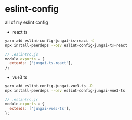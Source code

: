 # eslint-config
all of my eslint config

- react ts
```bash
yarn add eslint-config-jungai-ts-react -D
npx install-peerdeps --dev eslint-config-jungai-ts-react
```

```javascript
// .eslintrc.js
module.exports = {
  extends: ['jungai-ts-react'],
};

```

- vue3 ts
```bash
yarn add eslint-config-jungai-vue3-ts -D
npx install-peerdeps --dev eslint-config-jungai-vue3-ts
```

```javascript
// .eslintrc.js
module.exports = {
  extends: ['jungai-vue3-ts'],
};

```
